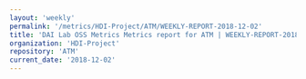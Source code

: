 ```yaml
---
layout: 'weekly'
permalink: '/metrics/HDI-Project/ATM/WEEKLY-REPORT-2018-12-02'
title: 'DAI Lab OSS Metrics Metrics report for ATM | WEEKLY-REPORT-2018-12-02'
organization: 'HDI-Project'
repository: 'ATM'
current_date: '2018-12-02'
---
```

